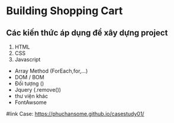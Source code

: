 # Building Shopping Cart
## Các kiến thức áp dụng để xây dựng project

1. HTML
2. CSS
3. Javascript

+ Array Method (ForEach,for,...)
+ DOM / BOM
+ Đối tượng ()
+ Jquery (.remove())
+ thư viện khác
+ FontAwsome 

#link Case: https://phuchansome.github.io/casestudy01/

